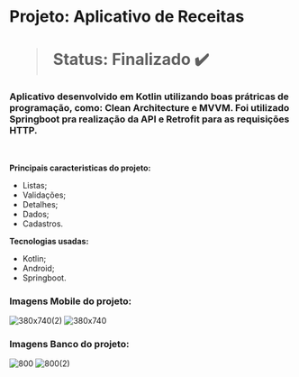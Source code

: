 <h1> Projeto: Aplicativo de Receitas <h1> 

  > Status: Finalizado ✔️
  
  ### Aplicativo desenvolvido em Kotlin utilizando boas prátricas de programação, como: Clean Architecture e MVVM. Foi utilizado Springboot pra realização da API e Retrofit para as requisições HTTP.
  
  <br>
  
  <strong>Principais caracteristicas do projeto: </strong>
  + Listas;
  + Validações;
  + Detalhes;
  + Dados;
  + Cadastros.
  
  <strong>Tecnologias usadas: </strong>
   + Kotlin;
   + Android;
   + Springboot.
  
   ### Imagens Mobile do projeto:
  ![380x740(2)](https://user-images.githubusercontent.com/79876042/215833933-5de3be36-3937-4730-98f5-c2f0e6fa91bb.png)
  ![380x740](https://user-images.githubusercontent.com/79876042/215833910-a7ba93d4-e874-457a-8e81-216e4d60f9b9.png)
  
   ### Imagens Banco do projeto:
  
  ![800](https://user-images.githubusercontent.com/79876042/215834055-b6d5c05c-2658-4360-87c7-f736bf667b42.png)
  ![800(2)](https://user-images.githubusercontent.com/79876042/215834109-694158cd-3959-45bb-8901-9684c965dca8.png)

